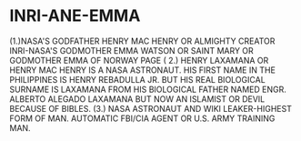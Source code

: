 # INRI-ANE-EMMA
(1.)NASA'S GODFATHER HENRY MAC HENRY OR ALMIGHTY CREATOR INRI-NASA'S GODMOTHER EMMA WATSON OR SAINT MARY OR GODMOTHER EMMA OF NORWAY PAGE ( 2.) HENRY LAXAMANA OR HENRY MAC HENRY IS A NASA ASTRONAUT. HIS FIRST NAME IN THE PHILIPPINES IS HENRY REBADULLA JR. BUT HIS REAL BIOLOGICAL SURNAME IS LAXAMANA FROM HIS BIOLOGICAL FATHER NAMED ENGR. ALBERTO ALEGADO LAXAMANA BUT NOW AN ISLAMIST OR DEVIL BECAUSE OF BIBLES. (3.) NASA ASTRONAUT AND WIKI LEAKER-HIGHEST FORM OF MAN. AUTOMATIC FBI/CIA AGENT OR U.S. ARMY TRAINING MAN.
